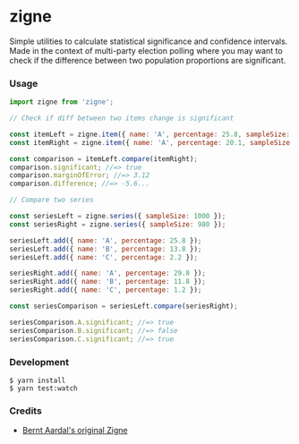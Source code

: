 # zigne

Simple utilities to calculate statistical significance and confidence intervals. Made in the context of multi-party election polling where you may want to check if the difference between two population proportions are significant.

### Usage

```js
import zigne from 'zigne';

// Check if diff between two items change is significant

const itemLeft = zigne.item({ name: 'A', percentage: 25.8, sampleSize: 977 });
const itemRight = zigne.item({ name: 'A', percentage: 20.1, sampleSize: 980 });

const comparison = itemLeft.compare(itemRight);
comparison.significant; //=> true
comparison.marginOfError; //=> 3.12
comparison.difference; //=> -5.6...

// Compare two series

const seriesLeft = zigne.series({ sampleSize: 1000 });
const seriesRight = zigne.series({ sampleSize: 980 });

seriesLeft.add({ name: 'A', percentage: 25.8 });
seriesLeft.add({ name: 'B', percentage: 13.8 });
seriesLeft.add({ name: 'C', percentage: 2.2 });

seriesRight.add({ name: 'A', percentage: 29.8 });
seriesRight.add({ name: 'B', percentage: 11.8 });
seriesRight.add({ name: 'C', percentage: 1.2 });

const seriesComparison = seriesLeft.compare(seriesRight);

seriesComparison.A.significant; //=> true
seriesComparison.B.significant; //=> false
seriesComparison.C.significant; //=> true
```

### Development

    $ yarn install
    $ yarn test:watch

### Credits

* [Bernt Aardal's original Zigne](http://www.aardal.info/celius-zigne/)
